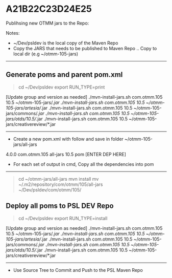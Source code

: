 # A21B22C23D24E25

Publihsing new OTMM jars to the Repo:

Notes: 
- ~/Dev/psldev is the local copy of the Maven Repo
- Copy the JARS that needs to be published to Maven Repo .. Copy to local dir (e.g ~/otmm-105-jars)
********************************************************************

Generate poms and parent pom.xml
--------------------------------

> cd ~/Dev/psldev
> export RUN_TYPE=print

[Update group and version as needed] 
./mvn-install-jars.sh com.otmm.105 10.5 ~/otmm-105-jars/*.jar
./mvn-install-jars.sh com.otmm.105 10.5 ~/otmm-105-jars/artesia/*.jar
./mvn-install-jars.sh com.otmm.105 10.5 ~/otmm-105-jars/commons/*.jar
./mvn-install-jars.sh com.otmm.105 10.5 ~/otmm-105-jars/otds/10.5/*.jar
./mvn-install-jars.sh com.otmm.105 10.5 ~/otmm-105-jars/creativereview/*.jar

********************************************************************

- Create a new pom.xml with follow and save in folder  ~/otmm-105-jars/all-jars

<project>
	<modelVersion>4.0.0</modelVersion>
    <groupId>com.otmm.105</groupId>
    <artifactId>all-jars</artifactId>
    <version>10.5</version>
    <packaging>pom</packaging>
    <dependencies>
    	[ENTER DEP HERE]
    </dependencies>
</project>

- For each set of output in cmd, Copy all the dependencies into pom 
********************************************************************

> cd ~/otmm-jars/all-jars
> mvn install
> mv ~/.m2/repository/com/otmm/105/all-jars ~/Dev/psldev/com/otmm/105/


Deploy all poms to PSL DEV Repo
-------------------------------

> cd ~/Dev/psldev
> export RUN_TYPE=install

[Update group and version as needed] 
./mvn-install-jars.sh com.otmm.105 10.5 ~/otmm-105-jars/*.jar
./mvn-install-jars.sh com.otmm.105 10.5 ~/otmm-105-jars/artesia/*.jar
./mvn-install-jars.sh com.otmm.105 10.5 ~/otmm-105-jars/commons/*.jar
./mvn-install-jars.sh com.otmm.105 10.5 ~/otmm-105-jars/otds/10.5/*.jar
./mvn-install-jars.sh com.otmm.105 10.5 ~/otmm-105-jars/creativereview/*.jar

********************************************************************

- Use Source Tree to Commit and Push to the PSL Maven Repo


	